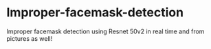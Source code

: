 # Improper-facemask-detection
Improper facemask detection using Resnet 50v2 in real time and from pictures as well!
